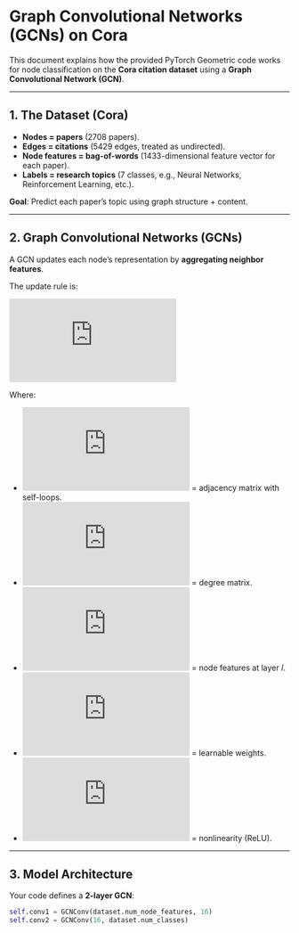 # Graph Convolutional Networks (GCNs) on Cora

This document explains how the provided PyTorch Geometric code works for node classification on the **Cora citation dataset** using a **Graph Convolutional Network (GCN)**.

---

## 1. The Dataset (Cora)

- **Nodes = papers** (2708 papers).
- **Edges = citations** (5429 edges, treated as undirected).
- **Node features = bag-of-words** (1433-dimensional feature vector for each paper).
- **Labels = research topics** (7 classes, e.g., Neural Networks, Reinforcement Learning, etc.).

**Goal**: Predict each paper’s topic using graph structure + content.

---

## 2. Graph Convolutional Networks (GCNs)

A GCN updates each node’s representation by **aggregating neighbor features**.

The update rule is:

![GCN Update Rule](https://latex.codecogs.com/svg.latex?H%5E%7B(l%2B1)%7D%20%3D%20%5Csigma%5Cbig(%20%5Ctilde%7BD%7D%5E%7B-1/2%7D%20%5Ctilde%7BA%7D%20%5Ctilde%7BD%7D%5E%7B-1/2%7D%20H%5E%7B(l)%7D%20W%5E%7B(l)%7D%5Cbig))

Where:
- ![A](https://latex.codecogs.com/svg.latex?%5Ctilde%7BA%7D%20%3D%20A%2BI) = adjacency matrix with self-loops.
- ![D](https://latex.codecogs.com/svg.latex?%5Ctilde%7BD%7D) = degree matrix.
- ![H^(l)](https://latex.codecogs.com/svg.latex?H%5E%7B(l)%7D) = node features at layer *l*.
- ![W^(l)](https://latex.codecogs.com/svg.latex?W%5E%7B(l)%7D) = learnable weights.
- ![σ](https://latex.codecogs.com/svg.latex?%5Csigma) = nonlinearity (ReLU).

---

## 3. Model Architecture

Your code defines a **2-layer GCN**:

```python
self.conv1 = GCNConv(dataset.num_node_features, 16)
self.conv2 = GCNConv(16, dataset.num_classes)
